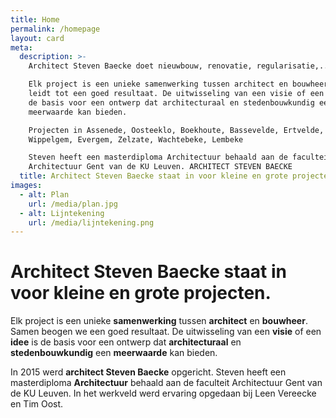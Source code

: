 ```yaml
---
title: Home
permalink: /homepage
layout: card
meta:
  description: >-
    Architect Steven Baecke doet nieuwbouw, renovatie, regularisatie,...

    Elk project is een unieke samenwerking tussen architect en bouwheer, dat
    leidt tot een goed resultaat. De uitwisseling van een visie of een idee is
    de basis voor een ontwerp dat architecturaal en stedenbouwkundig een
    meerwaarde kan bieden. 

    Projecten in Assenede, Oosteeklo, Boekhoute, Bassevelde, Ertvelde, Kluizen,
    Wippelgem, Evergem, Zelzate, Wachtebeke, Lembeke

    Steven heeft een masterdiploma Architectuur behaald aan de faculteit
    Architectuur Gent van de KU Leuven. ARCHITECT STEVEN BAECKE
  title: Architect Steven Baecke staat in voor kleine en grote projecten
images:
  - alt: Plan
    url: /media/plan.jpg
  - alt: Lijntekening
    url: /media/lijntekening.png
---
```

# Architect Steven Baecke staat in voor kleine en grote projecten.

Elk project is een unieke **samenwerking** tussen **architect** en **bouwheer**. Samen beogen we een goed resultaat. De uitwisseling van een **visie** of een **idee** is de basis voor een ontwerp dat **architecturaal** en **stedenbouwkundig** een **meerwaarde** kan bieden. 

In 2015 werd **architect Steven Baecke** opgericht. Steven heeft een masterdiploma **Architectuur** behaald aan de faculteit Architectuur Gent van de KU Leuven. In het werkveld werd ervaring opgedaan bij Leen Vereecke en Tim Oost.
